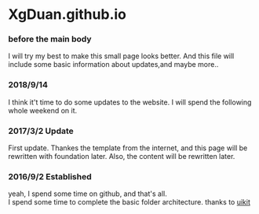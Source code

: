 # XgDuan.github.io

### before the main body
I will try my best to make this small page looks better. And this file will include some basic information about updates,and maybe more..

### 2018/9/14
I think it't time to do some updates to the website. I will spend the following whole weekend on it.

### 2017/3/2 Update
First update.
Thankes the template from the internet, and this page will be rewritten  with foundation later. 
Also, the content will be rewritten later.

### 2016/9/2 Established
yeah, I spend some time on github, and that's all.   
I spend some time to complete the basic folder architecture.
thanks to [uikit](http://getuikit.com/)
